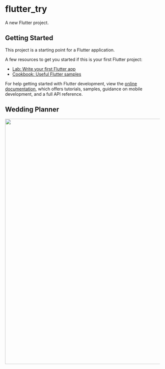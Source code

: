 # flutter_try

A new Flutter project.

## Getting Started

This project is a starting point for a Flutter application.

A few resources to get you started if this is your first Flutter project:

- [Lab: Write your first Flutter app](https://docs.flutter.dev/get-started/codelab)
- [Cookbook: Useful Flutter samples](https://docs.flutter.dev/cookbook)

For help getting started with Flutter development, view the
[online documentation](https://docs.flutter.dev/), which offers tutorials,
samples, guidance on mobile development, and a full API reference.


## Wedding Planner 
<img src="https://user-images.githubusercontent.com/93736802/228666365-8c379f9d-bab6-4c57-879c-574d49c1c298.jpg" width="650" height="800" />
